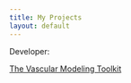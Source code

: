 ```yaml
---
title: My Projects
layout: default
---
```


Developer:

[The Vascular Modeling Toolkit](http://www.vmtk.org/index.html)
